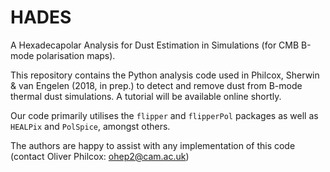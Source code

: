 # HADES
A Hexadecapolar Analysis for Dust Estimation in Simulations (for CMB B-mode polarisation maps).

This repository contains the Python analysis code used in Philcox, Sherwin & van Engelen (2018, in prep.) to detect and remove dust from B-mode thermal dust simulations. A tutorial will be available online shortly.

Our code primarily utilises the `flipper` and `flipperPol` packages as well as `HEALPix` and `PolSpice`, amongst others.

The authors are happy to assist with any implementation of this code (contact Oliver Philcox: ohep2@cam.ac.uk)

